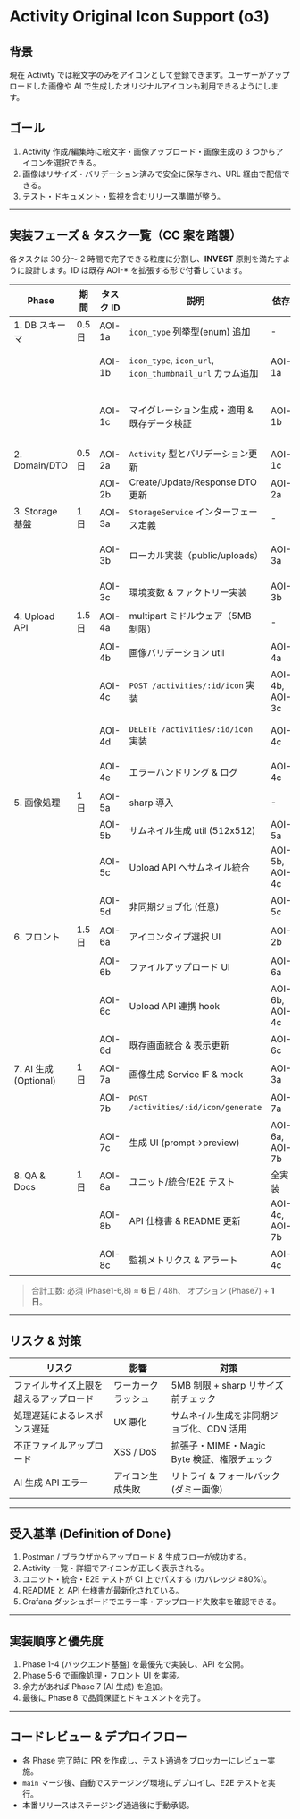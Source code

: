 # Activity Original Icon Support (o3)

## 背景
現在 Activity では絵文字のみをアイコンとして登録できます。ユーザーがアップロードした画像や AI で生成したオリジナルアイコンも利用できるようにします。

## ゴール
1. Activity 作成/編集時に絵文字・画像アップロード・画像生成の 3 つからアイコンを選択できる。
2. 画像はリサイズ・バリデーション済みで安全に保存され、URL 経由で配信できる。
3. テスト・ドキュメント・監視を含むリリース準備が整う。

---

## 実装フェーズ & タスク一覧（CC 案を踏襲）
各タスクは 30 分〜 2 時間で完了できる粒度に分割し、**INVEST** 原則を満たすように設計します。ID は既存 AOI-* を拡張する形で付番しています。

| Phase | 期間 | タスク ID | 説明 | 依存 | 見積 | 完了条件 |
| ----- | ---- | --------- | ---- | ---- | ---- | -------- |
| 1. DB スキーマ | 0.5 日 | AOI-1a | `icon_type` 列挙型(enum) 追加 | - | 0.5h | スキーマに enum が定義される | 
|  |  | AOI-1b | `icon_type`, `icon_url`, `icon_thumbnail_url` カラム追加 | AOI-1a | 1h | `drizzle` スキーマ更新 & コンパイル OK |
|  |  | AOI-1c | マイグレーション生成・適用 & 既存データ検証 | AOI-1b | 0.5h | ローカル DB で migrate 成功、既存レコード問題なし |
| 2. Domain/DTO | 0.5 日 | AOI-2a | `Activity` 型とバリデーション更新 | AOI-1c | 1h | 型エラーなし、テスト通過 |
|  |  | AOI-2b | Create/Update/Response DTO 更新 | AOI-2a | 1h | DTO 型エラーなし |
| 3. Storage 基盤 | 1 日 | AOI-3a | `StorageService` インターフェース定義 | - | 0.5h | インターフェース定義済み |
|  |  | AOI-3b | ローカル実装（public/uploads） | AOI-3a | 2h | ファイル保存 & URL 取得テスト通過 |
|  |  | AOI-3c | 環境変数 & ファクトリー実装 | AOI-3b | 1h | `STORAGE_TYPE` 切替で実装選択可 |
| 4. Upload API | 1.5 日 | AOI-4a | multipart ミドルウェア（5MB 制限） | - | 1h | ミドルウェアでファイル取得 OK |
|  |  | AOI-4b | 画像バリデーション util | AOI-4a | 2h | 拡張子/サイズ/解像度テスト通過 |
|  |  | AOI-4c | `POST /activities/:id/icon` 実装 | AOI-4b, AOI-3c | 2h | Postman で 200、DB 更新 |
|  |  | AOI-4d | `DELETE /activities/:id/icon` 実装 | AOI-4c | 1h | 削除後 icon_type=emoji、URL null |
|  |  | AOI-4e | エラーハンドリング & ログ | AOI-4c | 1h | 異常系で 4xx/5xx & ロールバック |
| 5. 画像処理 | 1 日 | AOI-5a | sharp 導入 | - | 0.5h | 依存追加 & サンプル動作 |
|  |  | AOI-5b | サムネイル生成 util (512x512) | AOI-5a | 2h | 単体テスト通過 |
|  |  | AOI-5c | Upload API へサムネイル統合 | AOI-5b, AOI-4c | 1h | アップロードで thumb 保存 |
|  |  | AOI-5d | 非同期ジョブ化 (任意) | AOI-5c | 2h | ジョブキューで遅延生成 OK |
| 6. フロント | 1.5 日 | AOI-6a | アイコンタイプ選択 UI | AOI-2b | 2h | ラジオ切替で UI 表示 |
|  |  | AOI-6b | ファイルアップロード UI | AOI-6a | 2h | DnD, プレビュー, 進捗 |
|  |  | AOI-6c | Upload API 連携 hook | AOI-6b, AOI-4c | 2h | 成功トースト表示 |
|  |  | AOI-6d | 既存画面統合 & 表示更新 | AOI-6c | 1h | Activity カードで画像表示 |
| 7. AI 生成 (Optional) | 1 日 | AOI-7a | 画像生成 Service IF & mock | AOI-3a | 1h | mock が URL 返却 |
|  |  | AOI-7b | `POST /activities/:id/icon/generate` | AOI-7a | 2h | prompt で画像生成 & 保存 |
|  |  | AOI-7c | 生成 UI (prompt→preview) | AOI-6a, AOI-7b | 2h | 生成画像をプレビュー・保存 |
| 8. QA & Docs | 1 日 | AOI-8a | ユニット/統合/E2E テスト | 全実装 | 2h | カバレッジ ≥80%、CI Pass |
|  |  | AOI-8b | API 仕様書 & README 更新 | AOI-4c, AOI-7b | 1h | PR でレビュー承認 |
|  |  | AOI-8c | 監視メトリクス & アラート | AOI-4c | 1h | Grafana ダッシュボード & alert |

> 合計工数: 必須 (Phase1-6,8) ≈ **6 日** / 48h、 オプション (Phase7) + **1 日**。

---

## リスク & 対策
| リスク | 影響 | 対策 |
| ------ | ---- | ---- |
| ファイルサイズ上限を超えるアップロード | ワーカークラッシュ | 5MB 制限 + sharp リサイズ前チェック |
| 処理遅延によるレスポンス遅延 | UX 悪化 | サムネイル生成を非同期ジョブ化、CDN 活用 |
| 不正ファイルアップロード | XSS / DoS | 拡張子・MIME・Magic Byte 検証、権限チェック |
| AI 生成 API エラー | アイコン生成失敗 | リトライ & フォールバック (ダミー画像) |

---

## 受入基準 (Definition of Done)
1. Postman / ブラウザからアップロード & 生成フローが成功する。
2. Activity 一覧・詳細でアイコンが正しく表示される。
3. ユニット・統合・E2E テストが CI 上でパスする (カバレッジ ≥80%)。
4. README と API 仕様書が最新化されている。
5. Grafana ダッシュボードでエラー率・アップロード失敗率を確認できる。

---

## 実装順序と優先度
1. Phase 1-4 (バックエンド基盤) を最優先で実装し、API を公開。
2. Phase 5-6 で画像処理・フロント UI を実装。
3. 余力があれば Phase 7 (AI 生成) を追加。
4. 最後に Phase 8 で品質保証とドキュメントを完了。

---

## コードレビュー & デプロイフロー
- 各 Phase 完了時に PR を作成し、テスト通過をブロッカーにレビュー実施。
- `main` マージ後、自動でステージング環境にデプロイし、E2E テストを実行。
- 本番リリースはステージング通過後に手動承認。 